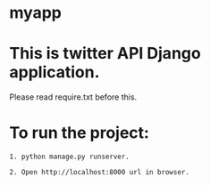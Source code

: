 # myapp

# This is twitter API Django application.

Please read require.txt before this.

# To run the project:
    
    1. python manage.py runserver.
    
    2. Open http://localhost:8000 url in browser.
